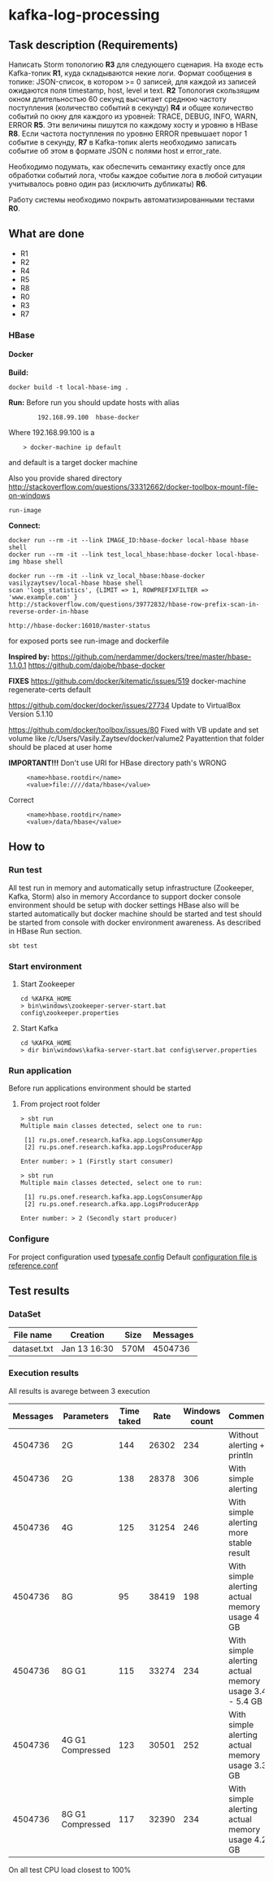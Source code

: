 # kafka-log-processing

## Task description (Requirements)
Написать Storm топологию **R3** для следующего сценария. 
На входе есть Kafka-топик **R1**, куда складываются некие логи. 
Формат сообщения в топике: 
JSON-список, в котором >= 0 записей, для каждой из записей ожидаются поля timestamp, host, level и text. **R2**
Топология скользящим окном длительностью 60 секунд высчитает 
среднюю частоту поступления (количество событий в секунду) **R4** и 
общее количество событий по окну для каждого из уровней: TRACE, DEBUG, INFO, WARN, ERROR **R5**. 
Эти величины пишутся по каждому хосту и уровню в HBase **R8**.
Если частота поступления по уровню ERROR превышает порог 1 событие в секунду, **R7** 
в Kafka-топик alerts необходимо записать событие об этом в формате JSON с полями host и error_rate.

Необходимо подумать, как обеспечить семантику exactly once для обработки событий лога, 
чтобы каждое событие лога в любой ситуации учитывалось ровно один раз (исключить дубликаты) **R6**. 

Работу системы необходимо покрыть автоматизированными тестами **R0**.

## What are done
* R1
* R2
* R4
* R5
* R8
* R0
* R3
* R7

### HBase

#### Docker
**Build:**
````
docker build -t local-hbase-img .
````

**Run:**
Before run you should update hosts with alias
````
        192.168.99.100  hbase-docker
````
 Where 192.168.99.100 is a 
```` 
    > docker-machine ip default  
````
and default is a target docker machine

Also you provide shared directory
http://stackoverflow.com/questions/33312662/docker-toolbox-mount-file-on-windows
````
run-image
````

**Connect:**
````
docker run --rm -it --link IMAGE_ID:hbase-docker local-hbase hbase shell
docker run --rm -it --link test_local_hbase:hbase-docker local-hbase-img hbase shell

docker run --rm -it --link vz_local_hbase:hbase-docker vasilyzaytsev/local-hbase hbase shell
scan 'logs_statistics', {LIMIT => 1, ROWPREFIXFILTER => 'www.example.com' }
http://stackoverflow.com/questions/39772832/hbase-row-prefix-scan-in-reverse-order-in-hbase

http://hbase-docker:16010/master-status

````
for exposed ports see run-image and dockerfile

**Inspired by:**
https://github.com/nerdammer/dockers/tree/master/hbase-1.1.0.1
https://github.com/dajobe/hbase-docker

**FIXES**
https://github.com/docker/kitematic/issues/519
docker-machine regenerate-certs default

https://github.com/docker/docker/issues/27734
Update to VirtualBox Version 5.1.10 

https://github.com/docker/toolbox/issues/80
Fixed with VB update and set volume like 
/c/Users/Vasily.Zaytsev/docker/valume2
Payattention that folder should be placed at user home

**IMPORTANT!!!**
Don't use URI for HBase directory path's
WRONG
```
     <name>hbase.rootdir</name>
     <value>file:////data/hbase</value>
```
Correct
```
     <name>hbase.rootdir</name>
     <value>/data/hbase</value>
```

## How to 
### Run test
All test run in memory and automatically setup infrastructure (Zookeeper, Kafka, Storm) also in memory
Accordance to support docker console environment should be setup with docker settings
HBase also will be started automatically but docker machine should be started and 
test should be started from console with docker environment awareness. As described in HBase Run section.   
 
```
sbt test
```

### Start environment

1. Start Zookeeper

    ````
    cd %KAFKA_HOME
    > bin\windows\zookeeper-server-start.bat config\zookeeper.properties
    ````
1. Start Kafka

    ````
    cd %KAFKA_HOME
    > dir bin\windows\kafka-server-start.bat config\server.properties
    ````
    
### Run application 
Before run applications environment should be started 

1. From project root folder

    ```
    > sbt run
    Multiple main classes detected, select one to run:
    
     [1] ru.ps.onef.research.kafka.app.LogsConsumerApp
     [2] ru.ps.onef.research.kafka.app.LogsProducerApp
    
    Enter number: > 1 (Firstly start consumer)
    
    > sbt run
    Multiple main classes detected, select one to run:
    
     [1] ru.ps.onef.research.kafka.app.LogsConsumerApp
     [2] ru.ps.onef.research.afka.app.LogsProducerApp
    
    Enter number: > 2 (Secondly start producer)
    ```
    
### Configure 
For project configuration used [typesafe config](https://github.com/typesafehub/config)
Default [configuration file is reference.conf](./src/main/resources/reference.conf)

## Test results
### DataSet 

| File name | Creation | Size | Messages |
| --------- | -------- | ---- | -------- |
| dataset.txt | Jan 13 16:30 | 570M | 4504736 |

### Execution results
All results is avarege between 3 execution

| Messages | Parameters   | Time taked | Rate | Windows count | Comment |
| -------- | ------------ | ---------- | ---- | ------------- | ------- |
| 4504736 | 2G | 144 | 26302 | 234 | Without alerting + println |
| 4504736 | 2G | 138 | 28378 | 306 | With simple alerting |
| 4504736 | 4G | 125 | 31254 | 246 | With simple alerting more stable result |
| 4504736 | 8G | 95 | 38419 | 198 | With simple alerting actual memory usage 4 GB |
| 4504736 | 8G G1 | 115 | 33274 | 234 | With simple alerting actual memory usage 3.4 - 5.4 GB |
| 4504736 | 4G G1 Compressed | 123 | 30501 | 252 | With simple alerting actual memory usage 3.3 GB |
| 4504736 | 8G G1 Compressed | 117 | 32390 | 234 | With simple alerting actual memory usage 4.2 GB |

On all test CPU load closest to 100%